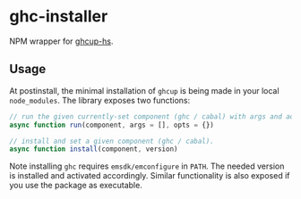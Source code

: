 # ghc-installer
NPM wrapper for [ghcup-hs](https://github.com/haskell/ghcup-hs).

## Usage

At postinstall, the minimal installation of `ghcup` is being made in your local `node_modules`. 
The library exposes two functions:
```js
// run the given currently-set component (ghc / cabal) with args and additional options for `execa`
async function run(component, args = [], opts = {})

// install and set a given component (ghc / cabal).
async function install(component, version)
```

Note installing `ghc` requires `emsdk/emconfigure` in `PATH`. The needed version is installed and activated accordingly.
Similar functionality is also exposed if you use the package as executable.